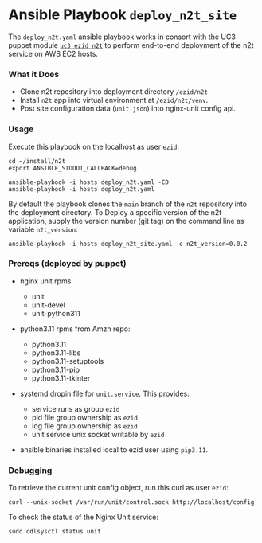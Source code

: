 Ansible Playbook `deploy_n2t_site`
==================================

The `deploy_n2t.yaml` ansible playbook works in consort with the UC3 puppet module
[`uc3_ezid_n2t`](https://github.com/CDLUC3/uc3-ops-puppet-modules/tree/main/modules/uc3_ezid_n2t)
to perform end-to-end deployment of the n2t service on AWS EC2 hosts.


### What it Does

- Clone n2t repository into deployment directory `/ezid/n2t`
- Install `n2t` app into virtual environment at `/ezid/n2t/venv`.
- Post site configuration data (`unit.json`) into nginx-unit config api.


### Usage

Execute this playbook on the localhost as user `ezid`:
```
cd ~/install/n2t
export ANSIBLE_STDOUT_CALLBACK=debug

ansible-playbook -i hosts deploy_n2t.yaml -CD
ansible-playbook -i hosts deploy_n2t.yaml
```

By default the playbook clones the `main` branch of the `n2t`
repository into the deployment directory.  To Deploy a specific version of the
n2t application, supply the version number (git tag) on the command line as
variable `n2t_version`:
```
ansible-playbook -i hosts deploy_n2t_site.yaml -e n2t_version=0.0.2
```


### Prereqs (deployed by puppet)

- nginx unit rpms:
  - unit
  - unit-devel
  - unit-python311

- python3.11 rpms from Amzn repo:
  - python3.11
  - python3.11-libs
  - python3.11-setuptools
  - python3.11-pip
  - python3.11-tkinter

- systemd dropin file for `unit.service`.  This provides:
  - service runs as group `ezid`
  - pid file group ownership as `ezid`
  - log file group ownership as `ezid`
  - unit service unix socket writable by `ezid`

- ansible binaries installed local to ezid user using `pip3.11`.



### Debugging

To retrieve the current unit config object, run this curl as user `ezid`:
```
curl --unix-socket /var/run/unit/control.sock http://localhost/config
```

To check the status of the Nginx Unit service:
```
sudo cdlsysctl status unit
```
